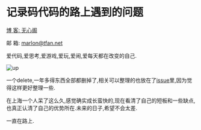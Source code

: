 # 记录码代码的路上遇到的问题

[博 客: 无心阁](http://tfan.net)

邮 箱: marlon@tfan.net

爱代码,爱思考,爱游戏,爱玩,爱闹,爱每天都在改变的自己.

![up](http://7vzoky.com1.z0.glb.clouddn.com/2015/10/1722185507.png)

一个delete,一年多得东西全部都删掉了,相关可以整理的也放在了[issue](https://github.com/MarlonFan/question-list/issues)里,因为觉得这样更好整理一些.

在上海一个人呆了这么久,感觉确实成长蛮快的,现在看清了自己的短板和一些缺点,也真正认清了自己的优势所在.未来的日子,希望不会太差.

一直在路上.
